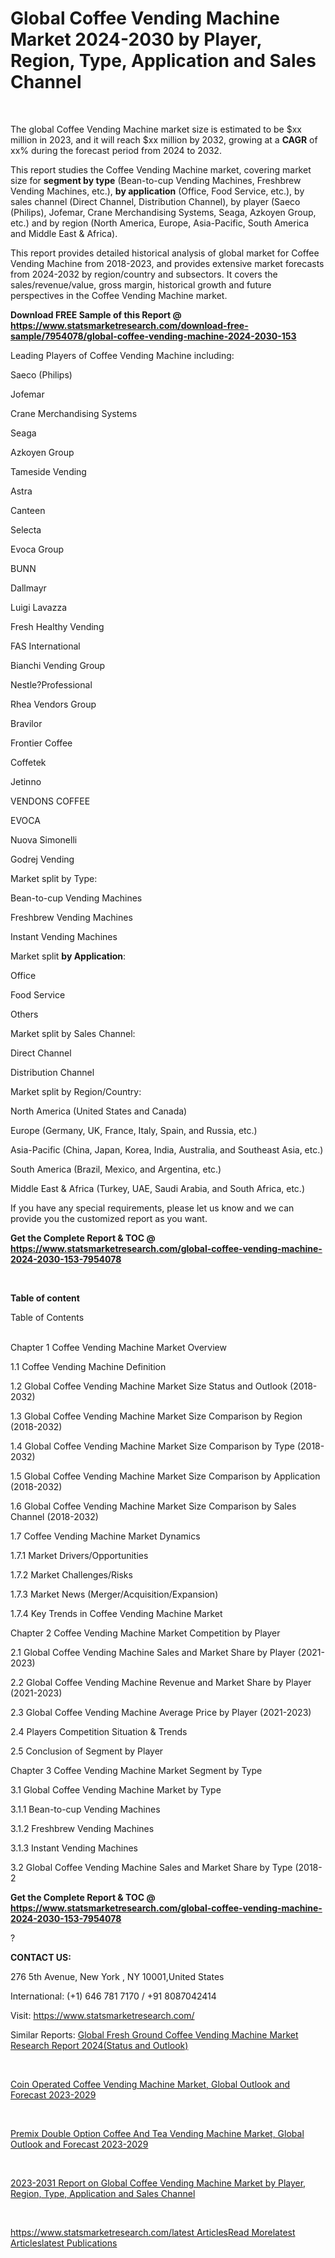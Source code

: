 <h1>Global Coffee Vending Machine Market 2024-2030 by Player, Region, Type, Application and Sales Channel</h1><br/><p>The global Coffee Vending Machine market size is estimated to be $xx million in 2023, and it will reach $xx million by 2032, growing at a <strong>CAGR</strong> of xx% during the forecast period from 2024 to 2032.</p>
 
 
 
 <p>This report studies the Coffee Vending Machine market, covering market size for <strong>segment by type</strong> (Bean-to-cup Vending Machines, Freshbrew Vending Machines, etc.), <strong>by application</strong> (Office, Food Service, etc.), by sales channel (Direct Channel, Distribution Channel), by player (Saeco (Philips), Jofemar, Crane Merchandising Systems, Seaga, Azkoyen Group, etc.) and by region (North America, Europe, Asia-Pacific, South America and Middle East & Africa).</p>
 
 
 
 <p>This report provides detailed historical analysis of global market for Coffee Vending Machine from 2018-2023, and provides extensive market forecasts from 2024-2032 by region/country and subsectors. It covers the sales/revenue/value, gross margin, historical growth and future perspectives in the Coffee Vending Machine market.</p>
 
 
 
 <p><strong>Download FREE Sample of this Report @ <a href="https://www.statsmarketresearch.com/download-free-sample/7954078/global-coffee-vending-machine-2024-2030-153">https://www.statsmarketresearch.com/download-free-sample/7954078/global-coffee-vending-machine-2024-2030-153</a></strong></p>
 
 
 
 <p>Leading Players of Coffee Vending Machine including:</p>
 
 
 
 <p>Saeco (Philips)</p>
 
 
 
 <p>Jofemar</p>
 
 
 
 <p>Crane Merchandising Systems</p>
 
 
 
 <p>Seaga</p>
 
 
 
 <p>Azkoyen Group</p>
 
 
 
 <p>Tameside Vending</p>
 
 
 
 <p>Astra</p>
 
 
 
 <p>Canteen</p>
 
 
 
 <p>Selecta</p>
 
 
 
 <p>Evoca Group</p>
 
 
 
 <p>BUNN</p>
 
 
 
 <p>Dallmayr</p>
 
 
 
 <p>Luigi Lavazza</p>
 
 
 
 <p>Fresh Healthy Vending</p>
 
 
 
 <p>FAS International</p>
 
 
 
 <p>Bianchi Vending Group</p>
 
 
 
 <p>Nestle?Professional</p>
 
 
 
 <p>Rhea Vendors Group</p>
 
 
 
 <p>Bravilor</p>
 
 
 
 <p>Frontier Coffee</p>
 
 
 
 <p>Coffetek</p>
 
 
 
 <p>Jetinno</p>
 
 
 
 <p>VENDONS COFFEE</p>
 
 
 
 <p>EVOCA</p>
 
 
 
 <p>Nuova Simonelli</p>
 
 
 
 <p>Godrej Vending</p>
 
 
 
 <p>Market split by Type:</p>
 
 
 
 <p>Bean-to-cup Vending Machines</p>
 
 
 
 <p>Freshbrew Vending Machines</p>
 
 
 
 <p>Instant Vending Machines</p>
 
 
 
 <p>Market split <strong>by Application</strong>:</p>
 
 
 
 <p>Office</p>
 
 
 
 <p>Food Service</p>
 
 
 
 <p>Others</p>
 
 
 
 <p>Market split by Sales Channel:</p>
 
 
 
 <p>Direct Channel</p>
 
 
 
 <p>Distribution Channel</p>
 
 
 
 <p>Market split by Region/Country:</p>
 
 
 
 <p>North America (United States and Canada)</p>
 
 
 
 <p>Europe (Germany, UK, France, Italy, Spain, and Russia, etc.)</p>
 
 
 
 <p>Asia-Pacific (China, Japan, Korea, India, Australia, and Southeast Asia, etc.)</p>
 
 
 
 <p>South America (Brazil, Mexico, and Argentina, etc.)</p>
 
 
 
 <p>Middle East & Africa (Turkey, UAE, Saudi Arabia, and South Africa, etc.)</p>
 
 
 
 <p>If you have any special requirements, please let us know and we can provide you the customized report as you want.</p>
 
 
 
 <div><b>Get the Complete Report & TOC @ <a href="https://www.statsmarketresearch.com/global-coffee-vending-machine-2024-2030-153-7954078">https://www.statsmarketresearch.com/global-coffee-vending-machine-2024-2030-153-7954078</a></b></div>
 
 
 
 <p><br />
 
 <b>Table of content</b></p>
 
 
 
 <p>Table of Contents<br />
 
 <br />
 
 Chapter 1 Coffee Vending Machine Market Overview<br />
 
 1.1 Coffee Vending Machine Definition<br />
 
 1.2 Global Coffee Vending Machine Market Size Status and Outlook (2018-2032)<br />
 
 1.3 Global Coffee Vending Machine Market Size Comparison by Region (2018-2032)<br />
 
 1.4 Global Coffee Vending Machine Market Size Comparison by Type (2018-2032)<br />
 
 1.5 Global Coffee Vending Machine Market Size Comparison by Application (2018-2032)<br />
 
 1.6 Global Coffee Vending Machine Market Size Comparison by Sales Channel (2018-2032)<br />
 
 1.7 Coffee Vending Machine Market Dynamics<br />
 
 1.7.1 Market Drivers/Opportunities<br />
 
 1.7.2 Market Challenges/Risks<br />
 
 1.7.3 Market News (Merger/Acquisition/Expansion)<br />
 
 1.7.4 Key Trends in Coffee Vending Machine Market<br />
 
 Chapter 2 Coffee Vending Machine Market Competition by Player<br />
 
 2.1 Global Coffee Vending Machine Sales and Market Share by Player (2021-2023)<br />
 
 2.2 Global Coffee Vending Machine Revenue and Market Share by Player (2021-2023)<br />
 
 2.3 Global Coffee Vending Machine Average Price by Player (2021-2023)<br />
 
 2.4 Players Competition Situation & Trends<br />
 
 2.5 Conclusion of Segment by Player<br />
 
 Chapter 3 Coffee Vending Machine Market Segment by Type<br />
 
 3.1 Global Coffee Vending Machine Market by Type<br />
 
 3.1.1 Bean-to-cup Vending Machines<br />
 
 3.1.2 Freshbrew Vending Machines<br />
 
 3.1.3 Instant Vending Machines<br />
 
 3.2 Global Coffee Vending Machine Sales and Market Share by Type (2018-2</p>
 
 
 
 <div><b>Get the Complete Report & TOC @ <a href="https://www.statsmarketresearch.com/global-coffee-vending-machine-2024-2030-153-7954078">https://www.statsmarketresearch.com/global-coffee-vending-machine-2024-2030-153-7954078</a></b></div>
 
 
 
 <p>? </p>
 
 
 
 <p><b>CONTACT US:</b><br />
 
 276 5th Avenue, New York , NY 10001,United States<br />
 
 International: (+1) 646 781 7170 / +91 8087042414<br />
 
 Visit: <a href="https://www.statsmarketresearch.com/">https://www.statsmarketresearch.com/</a><br />
 
 Similar Reports: <a href="https://www.statsmarketresearch.com/global-coffee-vending-machine-2024-2030-153-7954078">Global Fresh Ground Coffee Vending Machine Market Research Report 2024(Status and Outlook)</a><br />
 
 <br />
 
 <a href="https://www.statsmarketresearch.com/global-coffee-vending-machine-2024-2030-153-7954078">Coin Operated Coffee Vending Machine Market, Global Outlook and Forecast 2023-2029</a><br />
 
 <br />
 
 <a href="https://www.statsmarketresearch.com/global-coffee-vending-machine-2024-2030-153-7954078">Premix Double Option Coffee And Tea Vending Machine Market, Global Outlook and Forecast 2023-2029</a><br />
 
 <br />
 
 <a href="https://www.statsmarketresearch.com/global-coffee-vending-machine-2024-2030-153-7954078">2023-2031 Report on Global Coffee Vending Machine Market by Player, Region, Type, Application and Sales Channel</a><br />
 
 <br />
 
 <a href="https://gyeongbokgung.com">https://www.statsmarketresearch.com/</a><a href="https://hallyeomaritime.com">latest Articles</a><a href="https://jingwansa.com">Read More</a><a href="https://nguoiviet.jp/">latest Articles</a><a href="https://www.intelmarketresearch.com/">latest Publications</a></p>